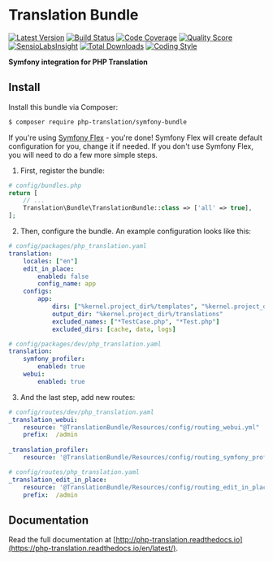 # Translation Bundle

[![Latest Version](https://img.shields.io/github/release/php-translation/symfony-bundle.svg?style=flat-square)](https://github.com/php-translation/symfony-bundle/releases)
[![Build Status](https://img.shields.io/travis/php-translation/symfony-bundle.svg?style=flat-square)](https://travis-ci.org/php-translation/symfony-bundle)
[![Code Coverage](https://img.shields.io/scrutinizer/coverage/g/php-translation/symfony-bundle.svg?style=flat-square)](https://scrutinizer-ci.com/g/php-translation/symfony-bundle)
[![Quality Score](https://img.shields.io/scrutinizer/g/php-translation/symfony-bundle.svg?style=flat-square)](https://scrutinizer-ci.com/g/php-translation/symfony-bundle)
[![SensioLabsInsight](https://insight.sensiolabs.com/projects/c289ebe2-41c4-429f-afba-de2f905b9bdb/mini.png)](https://insight.sensiolabs.com/projects/c289ebe2-41c4-429f-afba-de2f905b9bdb)
[![Total Downloads](https://img.shields.io/packagist/dt/php-translation/symfony-bundle.svg?style=flat-square)](https://packagist.org/packages/php-translation/symfony-bundle)
[![Coding Style](https://styleci.io/repos/75462210/shield)](https://styleci.io/repos/75462210)


**Symfony integration for PHP Translation**

## Install

Install this bundle via Composer:

``` bash
$ composer require php-translation/symfony-bundle
```

If you're using [Symfony Flex][symfony_flex] - you're done! Symfony Flex will create default
configuration for you, change it if needed. If you don't use Symfony Flex, you will need to do
a few more simple steps.

1. First, register the bundle:

```php
# config/bundles.php
return [
    // ...
    Translation\Bundle\TranslationBundle::class => ['all' => true],
];
```

2. Then, configure the bundle. An example configuration looks like this:

```yaml
# config/packages/php_translation.yaml
translation:
    locales: ["en"]
    edit_in_place:
        enabled: false
        config_name: app
    configs:
        app:
            dirs: ["%kernel.project_dir%/templates", "%kernel.project_dir%/src"]
            output_dir: "%kernel.project_dir%/translations"
            excluded_names: ["*TestCase.php", "*Test.php"]
            excluded_dirs: [cache, data, logs]
```

```yaml
# config/packages/dev/php_translation.yaml
translation:
    symfony_profiler:
        enabled: true
    webui:
        enabled: true
```

3. And the last step, add new routes:

```yaml
# config/routes/dev/php_translation.yaml
_translation_webui:
    resource: "@TranslationBundle/Resources/config/routing_webui.yml"
    prefix:  /admin
  
_translation_profiler:
    resource: '@TranslationBundle/Resources/config/routing_symfony_profiler.yml'
```

```yaml
# config/routes/php_translation.yaml
_translation_edit_in_place:
    resource: '@TranslationBundle/Resources/config/routing_edit_in_place.yml'
    prefix:  /admin
```

## Documentation

Read the full documentation at [http://php-translation.readthedocs.io](https://php-translation.readthedocs.io/en/latest/).


[symfony_flex]: https://github.com/symfony/flex
